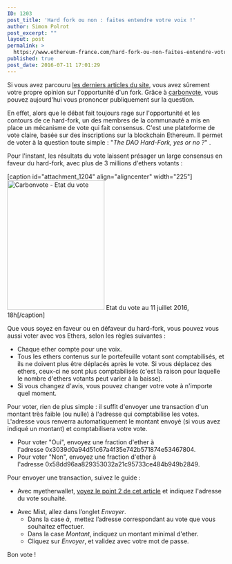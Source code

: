```yaml
---
ID: 1203
post_title: 'Hard fork ou non : faites entendre votre voix !'
author: Simon Polrot
post_excerpt: ""
layout: post
permalink: >
  https://www.ethereum-france.com/hard-fork-ou-non-faites-entendre-votre-voix/
published: true
post_date: 2016-07-11 17:01:29
---
```

Si vous avez parcouru <a href="https://www.ethereum-france.com/the-dao-retour-sur-12-tres-longues-heures/"><span style="text-decoration: underline;">les</span> </a><a href="https://www.ethereum-france.com/point-detape-the-dao-soft-fork-hard-fork-ou-sauvetage/"><span style="text-decoration: underline;">derniers</span> </a><a href="https://www.ethereum-france.com/to-fork-or-not-to-fork-telle-est-la-question/"><span style="text-decoration: underline;">articles</span> </a><a href="https://www.ethereum-france.com/le-soft-fork-naura-pas-lieu-pourquoi-et-maintenant/"><u>du site</u></a>, vous avez sûrement votre propre opinion sur l'opportunité d'un fork. Grâce à <a href="http://carbonvote.com/"><span style="text-decoration: underline;">carbonvote</span></a>, vous pouvez aujourd'hui vous prononcer publiquement sur la question.

En effet, alors que le débat fait toujours rage sur l'opportunité et les contours de ce hard-fork, un des membres de la communauté a mis en place un mécanisme de vote qui fait consensus. C'est une plateforme de vote claire, basée sur des inscriptions sur la blockchain Ethereum. Il permet de voter à la question toute simple : "<em>The DAO Hard-Fork, yes or no ?</em>" .

Pour l'instant, les résultats du vote laissent présager un large consensus en faveur du hard-fork, avec plus de 3 millions d'ethers votants :

[caption id="attachment_1204" align="aligncenter" width="225"]<img class="wp-image-1204 size-medium" src="https://www.ethereum-france.com/wp-content/uploads/2016/07/Carbonvote-Etat-du-vote-225x300.png" alt="Carbonvote - Etat du vote" width="225" height="300" /> Etat du vote au 11 juillet 2016, 18h[/caption]

Que vous soyez en faveur ou en défaveur du hard-fork, vous pouvez vous aussi voter avec vos Ethers, selon les règles suivantes :
<ul>
 	<li>Chaque ether compte pour une voix.</li>
 	<li>Tous les ethers contenus sur le portefeuille votant sont comptabilisés, et ils ne doivent plus être déplacés après le vote. Si vous déplacez des ethers, ceux-ci ne sont plus comptabilisés (c'est la raison pour laquelle le nombre d'ethers votants peut varier à la baisse).</li>
 	<li>Si vous changez d'avis, vous pouvez changer votre vote à n'importe quel moment.</li>
</ul>
Pour voter, rien de plus simple : il suffit d'envoyer une transaction d'un montant très faible (ou nulle) à l'adresse qui comptabilise les votes. L'adresse vous renverra automatiquement le montant envoyé (si vous avez indiqué un montant) et comptabilisera votre vote.
<ul>
 	<li>Pour voter "Oui", envoyez une fraction d'ether à l'adresse 0x3039d0a94d51c67a4f35e742b571874e53467804.</li>
 	<li>Pour voter "Non", envoyez une fraction d'ether à l'adresse 0x58dd96aa829353032a21c95733ce484b949b2849.</li>
</ul>
Pour envoyer une transaction, suivez le guide :
<ul>
 	<li>Avec myetherwallet, <span style="text-decoration: underline;"><a href="https://www.ethereum-france.com/creer-et-gerer-son-portefeuille-dether-en-2-minutes-avec-myetherwallet-com/">voyez le point 2 de cet article</a></span> et indiquez l'adresse du vote souhaité.</li>
</ul>
<ul>
 	<li>Avec Mist, allez dans l’onglet <em>Envoyer</em>.
<ul>
 	<li>Dans la case <em>à</em>,  mettez l’adresse correspondant au vote que vous souhaitez effectuer.</li>
 	<li>Dans la case <em>Montant</em>, indiquez un montant minimal d'ether.</li>
 	<li>Cliquez sur <em>Envoyer</em>, et validez avec votre mot de passe.</li>
</ul>
</li>
</ul>
Bon vote !